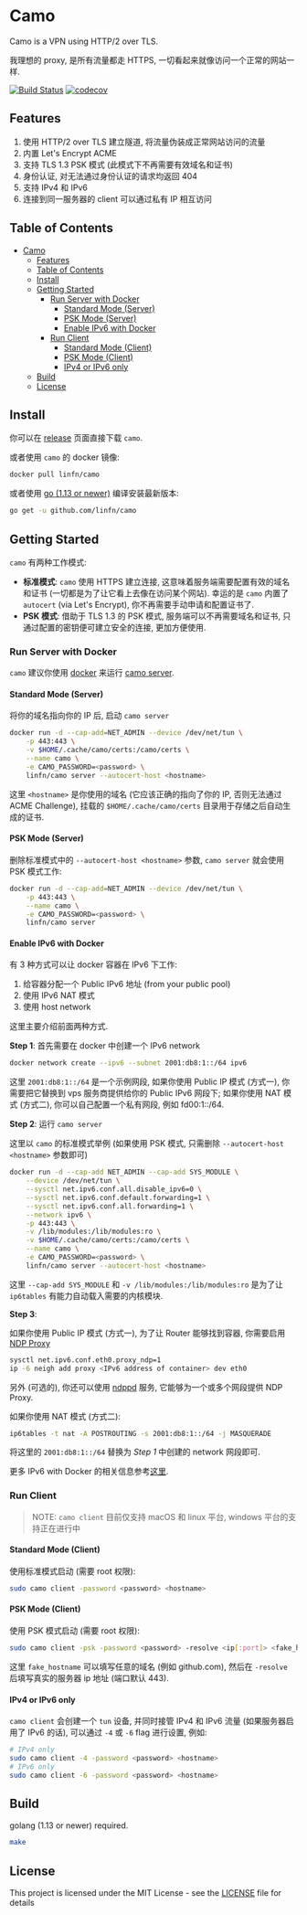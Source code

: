 # Camo

Camo is a VPN using HTTP/2 over TLS.

我理想的 proxy, 是所有流量都走 HTTPS, 一切看起来就像访问一个正常的网站一样.

[![Build Status](https://travis-ci.com/linfn/camo.svg?branch=master)](https://travis-ci.com/linfn/camo)
[![codecov](https://codecov.io/gh/linfn/camo/branch/master/graph/badge.svg)](https://codecov.io/gh/linfn/camo)

## Features

1. 使用 HTTP/2 over TLS 建立隧道, 将流量伪装成正常网站访问的流量
2. 内置 Let's Encrypt ACME
3. 支持 TLS 1.3 PSK 模式 (此模式下不再需要有效域名和证书)
4. 身份认证, 对无法通过身份认证的请求均返回 404
5. 支持 IPv4 和 IPv6
6. 连接到同一服务器的 client 可以通过私有 IP 相互访问

## Table of Contents

- [Camo](#camo)
  - [Features](#features)
  - [Table of Contents](#table-of-contents)
  - [Install](#install)
  - [Getting Started](#getting-started)
    - [Run Server with Docker](#run-server-with-docker)
      - [Standard Mode (Server)](#standard-mode-server)
      - [PSK Mode (Server)](#psk-mode-server)
      - [Enable IPv6 with Docker](#enable-ipv6-with-docker)
    - [Run Client](#run-client)
      - [Standard Mode (Client)](#standard-mode-client)
      - [PSK Mode (Client)](#psk-mode-client)
      - [IPv4 or IPv6 only](#ipv4-or-ipv6-only)
  - [Build](#build)
  - [License](#license)

## Install

你可以在 [release](https://github.com/linfn/camo/releases) 页面直接下载 `camo`.

或者使用 `camo` 的 docker 镜像:

```sh
docker pull linfn/camo
```

或者使用 [go (1.13 or newer)](https://golang.org) 编译安装最新版本:

```sh
go get -u github.com/linfn/camo
```

## Getting Started

`camo` 有两种工作模式:

- **标准模式**: `camo` 使用 HTTPS 建立连接, 这意味着服务端需要配置有效的域名和证书 (一切都是为了让它看上去像在访问某个网站).
幸运的是 `camo` 内置了 `autocert` (via Let's Encrypt), 你不再需要手动申请和配置证书了.
- **PSK 模式**: 借助于 TLS 1.3 的 PSK 模式, 服务端可以不再需要域名和证书, 只通过配置的密钥便可建立安全的连接, 更加方便使用.

### Run Server with Docker

`camo` 建议你使用 [docker](https://get.docker.com/) 来运行 [camo server](https://hub.docker.com/r/linfn/camo).

#### Standard Mode (Server)

将你的域名指向你的 IP 后, 启动 `camo server`

```sh
docker run -d --cap-add=NET_ADMIN --device /dev/net/tun \
    -p 443:443 \
    -v $HOME/.cache/camo/certs:/camo/certs \
    --name camo \
    -e CAMO_PASSWORD=<password> \
    linfn/camo server --autocert-host <hostname>
```

这里 `<hostname>` 是你使用的域名 (它应该正确的指向了你的 IP, 否则无法通过 ACME Challenge), 挂载的 `$HOME/.cache/camo/certs` 目录用于存储之后自动生成的证书.

#### PSK Mode (Server)

删除标准模式中的 `--autocert-host <hostname>` 参数, `camo server` 就会使用 PSK 模式工作:

```sh
docker run -d --cap-add=NET_ADMIN --device /dev/net/tun \
    -p 443:443 \
    --name camo \
    -e CAMO_PASSWORD=<password> \
    linfn/camo server
```

#### Enable IPv6 with Docker

有 3 种方式可以让 docker 容器在 IPv6 下工作:

1. 给容器分配一个 Public IPv6 地址 (from your public pool)
2. 使用 IPv6 NAT 模式
3. 使用 host network

这里主要介绍前面两种方式.

**Step 1**: 首先需要在 docker 中创建一个 IPv6 network

```sh
docker network create --ipv6 --subnet 2001:db8:1::/64 ipv6
```

这里 `2001:db8:1::/64` 是一个示例网段, 如果你使用 Public IP 模式 (方式一), 你需要把它替换到 vps 服务商提供给你的 Public IPv6 网段下;
如果你使用 NAT 模式 (方式二), 你可以自己配置一个私有网段, 例如 fd00:1::/64.

**Step 2**: 运行 `camo server`

这里以 `camo` 的标准模式举例 (如果使用 PSK 模式, 只需删除 `--autocert-host <hostname>` 参数即可)

```sh
docker run -d --cap-add NET_ADMIN --cap-add SYS_MODULE \
    --device /dev/net/tun \
    --sysctl net.ipv6.conf.all.disable_ipv6=0 \
    --sysctl net.ipv6.conf.default.forwarding=1 \
    --sysctl net.ipv6.conf.all.forwarding=1 \
    --network ipv6 \
    -p 443:443 \
    -v /lib/modules:/lib/modules:ro \
    -v $HOME/.cache/camo/certs:/camo/certs \
    --name camo \
    -e CAMO_PASSWORD=<password> \
    linfn/camo server --autocert-host <hostname>
```

这里 `--cap-add SYS_MODULE` 和 `-v /lib/modules:/lib/modules:ro` 是为了让 `ip6tables` 有能力自动载入需要的内核模块.

**Step 3**:

如果你使用 Public IP 模式 (方式一), 为了让 Router 能够找到容器, 你需要启用 [NDP Proxy](https://en.wikipedia.org/wiki/Neighbor_Discovery_Protocol)

```sh
sysctl net.ipv6.conf.eth0.proxy_ndp=1
ip -6 neigh add proxy <IPv6 address of container> dev eth0
```

另外 (可选的), 你还可以使用 [ndppd](https://github.com/DanielAdolfsson/ndppd) 服务, 它能够为一个或多个网段提供 NDP Proxy.

如果你使用 NAT 模式 (方式二):

```sh
ip6tables -t nat -A POSTROUTING -s 2001:db8:1::/64 -j MASQUERADE
```

将这里的 `2001:db8:1::/64` 替换为 *Step 1* 中创建的 network 网段即可.

更多 IPv6 with Docker 的相关信息参考[这里](https://docs.docker.com/v17.09/engine/userguide/networking/default_network/ipv6/).

### Run Client

> NOTE: `camo client` 目前仅支持 macOS 和 linux 平台, windows 平台的支持正在进行中

#### Standard Mode (Client)

使用标准模式启动 (需要 root 权限):

```sh
sudo camo client -password <password> <hostname>
```

#### PSK Mode (Client)

使用 PSK 模式启动 (需要 root 权限):

```sh
sudo camo client -psk -password <password> -resolve <ip[:port]> <fake_hostname>
```

这里 `fake_hostname` 可以填写任意的域名 (例如 github.com), 然后在 `-resolve` 后填写真实的服务器 ip 地址 (端口默认 443).

#### IPv4 or IPv6 only

`camo client` 会创建一个 `tun` 设备, 并同时接管 IPv4 和 IPv6 流量 (如果服务器启用了 IPv6 的话), 可以通过 `-4` 或 `-6` flag 进行设置, 例如:

```sh
# IPv4 only
sudo camo client -4 -password <password> <hostname>
# IPv6 only
sudo camo client -6 -password <password> <hostname>
```

## Build

golang (1.13 or newer) required.

```sh
make
```

## License

This project is licensed under the MIT License - see the [LICENSE](LICENSE) file for details
